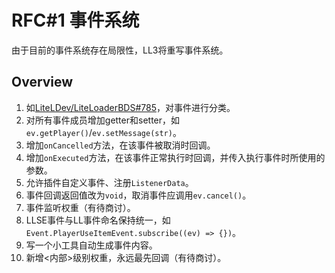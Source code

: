 # RFC#1 事件系统

由于目前的事件系统存在局限性，LL3将重写事件系统。

## Overview

1. 如[LiteLDev/LiteLoaderBDS#785](https://github.com/LiteLDev/LiteLoaderBDS/issues/785)，对事件进行分类。
2. 对所有事件成员增加getter和setter，如`ev.getPlayer()`/`ev.setMessage(str)`。
3. 增加`onCancelled`方法，在该事件被取消时回调。
4. 增加`onExecuted`方法，在该事件正常执行时回调，并传入执行事件时所使用的参数。
5. 允许插件自定义事件、注册`ListenerData`。
6. 事件回调返回值改为`void`，取消事件应调用`ev.cancel()`。
7. 事件监听权重（有待商讨）。
8. LLSE事件与LL事件命名保持统一，如`Event.PlayerUseItemEvent.subscribe((ev) => {})`。
9. 写一个小工具自动生成事件内容。
10. 新增<内部>级别权重，永远最先回调（有待商讨）。

<!--

## Details

### template class `Event<EventType>`

- path: `llapi/Event.hpp`
- static methods:
  - `Listener subscribe(const std::function<void(const EventType&)> callback)` 订阅事件
  - `void onCancelled(const std::function<void()> callback)` 取消回调
  - `void onExecuted(const std::function<void(const EventType&)> callback)` 执行回调
  
### template struct `EventCallback<EventType>`

- private fields:
  - `void* mEventCallback` 事件回调(用`void*`可以兼容`void(*)(EventType&)`和`void(*)(const EventType&)`)  
  - `void* mCancelledCallback`
  - `void* `
- friend class `Event<EventType>`

### struct `ListenerData<EventType>`

- fields:
  - `mCallbacks`: Event callbacks

-->

